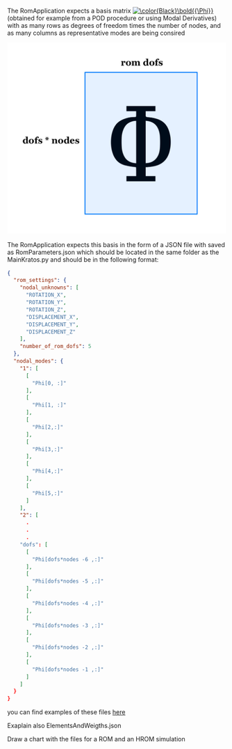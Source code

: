 The RomApplication expects a basis matrix <a href="https://www.codecogs.com/eqnedit.php?latex=\color{Black}\bold{{\Phi}}" target="_blank"><img src="https://latex.codecogs.com/gif.latex?\color{Black}\bold{{\Phi}}" title="\color{Black}\bold{{\Phi}}" /></a> (obtained for example from a POD procedure or using Modal Derivatives) with as many rows as degrees of freedom times the number of nodes, and as many columns as representative modes are being consired

![basis]

The RomApplication expects this basis in the form of a JSON file with saved as RomParameters.json which should be located in the same folder as the MainKratos.py and should be in the following format:

~~~json
{
  "rom_settings": {
    "nodal_unknowns": [
      "ROTATION_X",
      "ROTATION_Y",
      "ROTATION_Z",
      "DISPLACEMENT_X",
      "DISPLACEMENT_Y",
      "DISPLACEMENT_Z"
    ],
    "number_of_rom_dofs": 5
  },
  "nodal_modes": {
    "1": [
      [
        "Phi[0, :]"
      ],
      [
        "Phi[1, :]"
      ],
      [
        "Phi[2,:]"
      ],
      [
        "Phi[3,:]"
      ],
      [
        "Phi[4,:]"
      ],
      [
        "Phi[5,:]"
      ]
    ],
    "2": [
      .
      .
      .
    "dofs": [
      [
        "Phi[dofs*nodes -6 ,:]"
      ],
      [
        "Phi[dofs*nodes -5 ,:]"  
      ],
      [
        "Phi[dofs*nodes -4 ,:]"
      ],
      [
        "Phi[dofs*nodes -3 ,:]" 
      ],
      [
        "Phi[dofs*nodes -2 ,:]"
      ],
      [
        "Phi[dofs*nodes -1 ,:]"
      ]
    ]
  }
}

~~~ 


you can find examples of these files [here](https://github.com/KratosMultiphysics/Kratos/tree/master/applications/RomApplication/tests)



Exaplain also ElementsAndWeigths.json

Draw a chart with the files for a ROM and an HROM simulation






[basis]:https://github.com/KratosMultiphysics/Documentation/blob/master/Wiki_files/How_to_interact_with_a_simulation_to_visualize_results_in_real_time/Basis.jpg